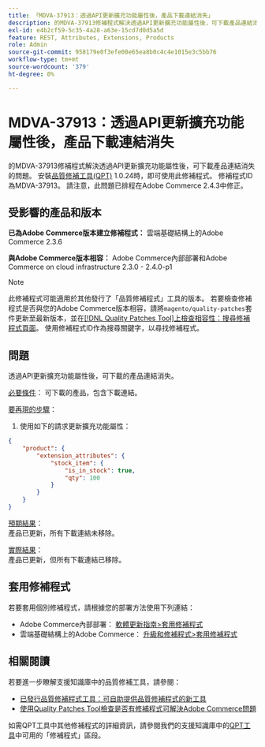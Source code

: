```yaml
---
title: 「MDVA-37913：透過API更新擴充功能屬性後，產品下載連結消失」
description: 的MDVA-37913修補程式解決透過API更新擴充功能屬性後，可下載產品連結消失的問題。 安裝[Quality Patches Tool (QPT)](/help/announcements/adobe-commerce-announcements/magento-quality-patches-released-new-tool-to-self-serve-quality-patches.md) 1.0.24時，即可使用此修補程式。 修補程式ID為MDVA-37913。 請注意，此問題已排程在Adobe Commerce 2.4.3中修正。
exl-id: e4b2cf59-5c35-4a28-a63e-15cd7d0d5a5d
feature: REST, Attributes, Extensions, Products
role: Admin
source-git-commit: 958179e0f3efe08e65ea8b0c4c4e1015e3c5bb76
workflow-type: tm+mt
source-wordcount: '379'
ht-degree: 0%

---
```


# MDVA-37913：透過API更新擴充功能屬性後，產品下載連結消失

的MDVA-37913修補程式解決透過API更新擴充功能屬性後，可下載產品連結消失的問題。 安裝[品質修補工具(QPT)](/help/announcements/adobe-commerce-announcements/magento-quality-patches-released-new-tool-to-self-serve-quality-patches.md) 1.0.24時，即可使用此修補程式。 修補程式ID為MDVA-37913。 請注意，此問題已排程在Adobe Commerce 2.4.3中修正。


## 受影響的產品和版本

**已為Adobe Commerce版本建立修補程式：**
雲端基礎結構上的Adobe Commerce 2.3.6

**與Adobe Commerce版本相容：**
Adobe Commerce內部部署和Adobe Commerce on cloud infrastructure 2.3.0 - 2.4.0-p1
>[!NOTE]
>
>此修補程式可能適用於其他發行了「品質修補程式」工具的版本。 若要檢查修補程式是否與您的Adobe Commerce版本相容，請將`magento/quality-patches`套件更新至最新版本，並在[[!DNL Quality Patches Tool]上檢查相容性：搜尋修補程式頁面](https://devdocs.magento.com/quality-patches/tool.html#patch-grid)。 使用修補程式ID作為搜尋關鍵字，以尋找修補程式。


## 問題

透過API更新擴充功能屬性後，可下載的產品連結消失。

<u>必要條件</u>：
可下載的產品，包含下載連結。

<u>要再現的步驟</u>：

1. 使用如下的請求更新擴充功能屬性：

```JSON
{
    "product": {
        "extension_attributes": {
            "stock_item": {
                "is_in_stock": true,
                "qty": 100
            }
        }
    }
}
```

<u>預期結果</u>：<br>
產品已更新，所有下載連結未移除。

<u>實際結果</u>：<br>
產品已更新，但所有下載連結已移除。


## 套用修補程式

若要套用個別修補程式，請根據您的部署方法使用下列連結：

* Adobe Commerce內部部署： [軟體更新指南>套用修補程式](https://devdocs.magento.com/guides/v2.4/comp-mgr/patching/mqp.html)
* 雲端基礎結構上的Adobe Commerce： [升級和修補程式>套用修補程式](https://devdocs.magento.com/cloud/project/project-patch.html)

## 相關閱讀

若要進一步瞭解支援知識庫中的品質修補工具，請參閱：

* [已發行品質修補程式工具：可自助提供品質修補程式的新工具](/help/announcements/adobe-commerce-announcements/magento-quality-patches-released-new-tool-to-self-serve-quality-patches.md)
* [使用Quality Patches Tool檢查是否有修補程式可解決Adobe Commerce問題](/help/support-tools/patches-available-in-qpt-tool/check-patch-for-magento-issue-with-magento-quality-patches.md)

如需QPT工具中其他修補程式的詳細資訊，請參閱我們的支援知識庫中的[QPT工具](https://support.magento.com/hc/en-us/sections/360010506631-Patches-available-in-QPT-tool-)中可用的「修補程式」區段。
